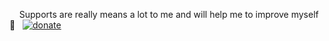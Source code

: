 &nbsp;
&nbsp;
Supports are really means a lot to me and will help me to improve myself 💚
&nbsp;
[![donate]](https://www.reymit.ir/madvortex)

[donate]: http://samanrashidi.com/stream/twitch-donate-button.png